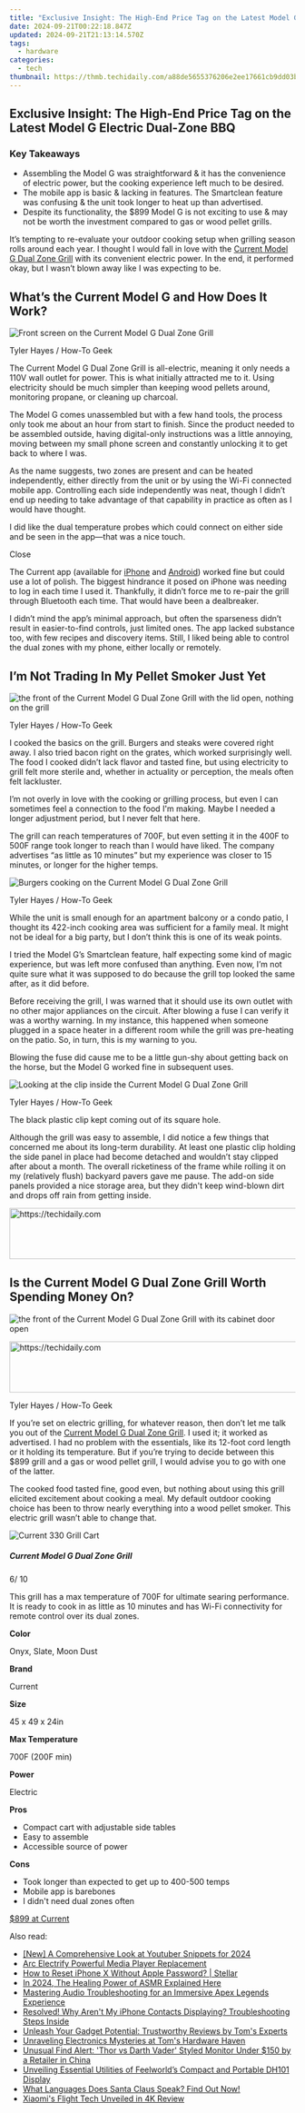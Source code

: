 ```yaml
---
title: "Exclusive Insight: The High-End Price Tag on the Latest Model G Electric Dual-Zone BBQ"
date: 2024-09-21T00:22:18.847Z
updated: 2024-09-21T21:13:14.570Z
tags:
  - hardware
categories:
  - tech
thumbnail: https://thmb.techidaily.com/a88de5655376206e2ee17661cb9dd03b46b68bf81e7fb9a2b0bcd4cf8d7ba0d8.jpg
---
```


## Exclusive Insight: The High-End Price Tag on the Latest Model G Electric Dual-Zone BBQ

### Key Takeaways

* Assembling the Model G was straightforward & it has the convenience of electric power, but the cooking experience left much to be desired.
* The mobile app is basic & lacking in features. The Smartclean feature was confusing & the unit took longer to heat up than advertised.
* Despite its functionality, the $899 Model G is not exciting to use & may not be worth the investment compared to gas or wood pellet grills.

 It’s tempting to re-evaluate your outdoor cooking setup when grilling season rolls around each year. I thought I would fall in love with the [Current Model G Dual Zone Grill](https://www.currentbackyard.com/current-330-dual-zone-grill-cart) with its convenient electric power. In the end, it performed okay, but I wasn’t blown away like I was expecting to be.

##  What’s the Current Model G and How Does It Work?

![Front screen on the Current Model G Dual Zone Grill](https://static1.howtogeekimages.com/wordpress/wp-content/uploads/wm/2024/04/front-screen-on-the-current-model-g-dual-zone-grill.JPG) 

Tyler Hayes / How-To Geek

 The Current Model G Dual Zone Grill is all-electric, meaning it only needs a 110V wall outlet for power. This is what initially attracted me to it. Using electricity should be much simpler than keeping wood pellets around, monitoring propane, or cleaning up charcoal.

 The Model G comes unassembled but with a few hand tools, the process only took me about an hour from start to finish. Since the product needed to be assembled outside, having digital-only instructions was a little annoying, moving between my small phone screen and constantly unlocking it to get back to where I was.

 As the name suggests, two zones are present and can be heated independently, either directly from the unit or by using the Wi-Fi connected mobile app. Controlling each side independently was neat, though I didn’t end up needing to take advantage of that capability in practice as often as I would have thought.

 I did like the dual temperature probes which could connect on either side and be seen in the app—that was a nice touch.

Close 

 The Current app (available for [iPhone](https://apps.apple.com/us/app/current-backyard/id6476790987) and [Android](https://www.anrdoezrs.net/links/3607085/type/dlg/sid/UUhtgUeUpU2002655/https://play.google.com/store/apps/details?id=com.charbroil.patiomanager.cur)) worked fine but could use a lot of polish. The biggest hindrance it posed on iPhone was needing to log in each time I used it. Thankfully, it didn’t force me to re-pair the grill through Bluetooth each time. That would have been a dealbreaker.

 I didn’t mind the app’s minimal approach, but often the sparseness didn’t result in easier-to-find controls, just limited ones. The app lacked substance too, with few recipes and discovery items. Still, I liked being able to control the dual zones with my phone, either locally or remotely.

##  I’m Not Trading In My Pellet Smoker Just Yet

![the front of the Current Model G Dual Zone Grill with the lid open, nothing on the grill](https://static1.howtogeekimages.com/wordpress/wp-content/uploads/wm/2024/04/the-front-of-the-current-model-g-dual-zone-grill-with-the-lid-open-nothing-on-the-grill.JPG) 

Tyler Hayes / How-To Geek

 I cooked the basics on the grill. Burgers and steaks were covered right away. I also tried bacon right on the grates, which worked surprisingly well. The food I cooked didn’t lack flavor and tasted fine, but using electricity to grill felt more sterile and, whether in actuality or perception, the meals often felt lackluster.

 I’m not overly in love with the cooking or grilling process, but even I can sometimes feel a connection to the food I'm making. Maybe I needed a longer adjustment period, but I never felt that here.

 The grill can reach temperatures of 700F, but even setting it in the 400F to 500F range took longer to reach than I would have liked. The company advertises “as little as 10 minutes” but my experience was closer to 15 minutes, or longer for the higher temps.

![Burgers cooking on the Current Model G Dual Zone Grill](https://static1.howtogeekimages.com/wordpress/wp-content/uploads/wm/2024/04/burgers-cooking-on-the-current-model-g-dual-zone-grill.JPG) 

Tyler Hayes / How-To Geek

 While the unit is small enough for an apartment balcony or a condo patio, I thought its 422-inch cooking area was sufficient for a family meal. It might not be ideal for a big party, but I don’t think this is one of its weak points.

 I tried the Model G’s Smartclean feature, half expecting some kind of magic experience, but was left more confused than anything. Even now, I’m not quite sure what it was supposed to do because the grill top looked the same after, as it did before.

 Before receiving the grill, I was warned that it should use its own outlet with no other major appliances on the circuit. After blowing a fuse I can verify it was a worthy warning. In my instance, this happened when someone plugged in a space heater in a different room while the grill was pre-heating on the patio. So, in turn, this is my warning to you.

 Blowing the fuse did cause me to be a little gun-shy about getting back on the horse, but the Model G worked fine in subsequent uses.

![Looking at the clip inside the Current Model G Dual Zone Grill](https://static1.howtogeekimages.com/wordpress/wp-content/uploads/wm/2024/04/looking-at-the-clip-inside-the-current-model-g-dual-zone-grill.JPG) 

Tyler Hayes / How-To Geek

The black plastic clip kept coming out of its square hole.

 Although the grill was easy to assemble, I did notice a few things that concerned me about its long-term durability. At least one plastic clip holding the side panel in place had become detached and wouldn’t stay clipped after about a month. The overall ricketiness of the frame while rolling it on my (relatively flush) backyard pavers gave me pause. The add-on side panels provided a nice storage area, but they didn't keep wind-blown dirt and drops off rain from getting inside.

<!-- affiliate ads begin -->
<a href="https://aligracehair.sjv.io/c/5597632/1948909/19272" target="_top" id="1948909">
  <img src="//a.impactradius-go.com/display-ad/19272-1948909" border="0" alt="https://techidaily.com" width="728" height="90"/>
</a>
<img height="0" width="0" src="https://aligracehair.sjv.io/i/5597632/1948909/19272" style="position:absolute;visibility:hidden;" border="0" />
<!-- affiliate ads end -->

##  Is the Current Model G Dual Zone Grill Worth Spending Money On?

![the front of the Current Model G Dual Zone Grill with its cabinet door open](https://static1.howtogeekimages.com/wordpress/wp-content/uploads/wm/2024/04/the-front-of-the-current-model-g-dual-zone-grill-with-its-cabinet-door-open.JPG) 

<!-- affiliate ads begin -->
<a href="https://appsumo.8odi.net/c/5597632/2049383/7443" target="_top" id="2049383">
  <img src="//a.impactradius-go.com/display-ad/7443-2049383" border="0" alt="https://techidaily.com" width="728" height="90"/>
</a>
<img height="0" width="0" src="https://appsumo.8odi.net/i/5597632/2049383/7443" style="position:absolute;visibility:hidden;" border="0" />
<!-- affiliate ads end -->

Tyler Hayes / How-To Geek

 If you’re set on electric grilling, for whatever reason, then don’t let me talk you out of the [Current Model G Dual Zone Grill](https://www.currentbackyard.com/current-330-dual-zone-grill-cart). I used it; it worked as advertised. I had no problem with the essentials, like its 12-foot cord length or it holding its temperature. But if you’re trying to decide between this $899 grill and a gas or wood pellet grill, I would advise you to go with one of the latter.

 The cooked food tasted fine, good even, but nothing about using this grill elicited excitement about cooking a meal. My default outdoor cooking choice has been to throw nearly everything into a wood pellet smoker. This electric grill wasn’t able to change that.

![Current 330 Grill Cart](https://static1.howtogeekimages.com/wordpress/wp-content/uploads/2024/04/current-330-grill-cart.jpg) 

#####  Current Model G Dual Zone Grill

6/ 10 

This grill has a max temperature of 700F for ultimate searing performance. It is ready to cook in as little as 10 minutes and has Wi-Fi connectivity for remote control over its dual zones.

**Color** 

 Onyx, Slate, Moon Dust 

**Brand** 

 Current 

**Size** 

 45 x 49 x 24in 

**Max Temperature** 

 700F (200F min) 

**Power** 

 Electric 

**Pros** 
* Compact cart with adjustable side tables
* Easy to assemble
* Accessible source of power

**Cons** 
* Took longer than expected to get up to 400-500 temps
* Mobile app is barebones
* I didn't need dual zones often

[$899 at Current](https://www.currentbackyard.com/current-330-dual-zone-grill-cart)

<ins class="adsbygoogle"
     style="display:block"
     data-ad-format="autorelaxed"
     data-ad-client="ca-pub-7571918770474297"
     data-ad-slot="1223367746"></ins>

<ins class="adsbygoogle"
     style="display:block"
     data-ad-client="ca-pub-7571918770474297"
     data-ad-slot="8358498916"
     data-ad-format="auto"
     data-full-width-responsive="true"></ins>

<span class="atpl-alsoreadstyle">Also read:</span>
<div><ul>
<li><a href="https://facebook-record-videos.techidaily.com/new-a-comprehensive-look-at-youtuber-snippets-for-2024/"><u>[New] A Comprehensive Look at Youtuber Snippets for 2024</u></a></li>
<li><a href="https://extra-tips.techidaily.com/arc-electrify-powerful-media-player-replacement/"><u>Arc Electrify Powerful Media Player Replacement</u></a></li>
<li><a href="https://blog-min.techidaily.com/how-to-reset-iphone-x-without-apple-password-stellar-by-stellar-data-recovery-ios-iphone-data-recovery/"><u>How to Reset iPhone X Without Apple Password? | Stellar</u></a></li>
<li><a href="https://some-guidance.techidaily.com/in-2024-the-healing-power-of-asmr-explained-here/"><u>In 2024, The Healing Power of ASMR Explained Here</u></a></li>
<li><a href="https://sound-issues.techidaily.com/mastering-audio-troubleshooting-for-an-immersive-apex-legends-experience/"><u>Mastering Audio Troubleshooting for an Immersive Apex Legends Experience</u></a></li>
<li><a href="https://fox-that.techidaily.com/resolved-why-arent-my-iphone-contacts-displaying-troubleshooting-steps-inside/"><u>Resolved! Why Aren't My iPhone Contacts Displaying? Troubleshooting Steps Inside</u></a></li>
<li><a href="https://hardware-reviews.techidaily.com/unleash-your-gadget-potential-trustworthy-reviews-by-toms-experts/"><u>Unleash Your Gadget Potential: Trustworthy Reviews by Tom's Experts</u></a></li>
<li><a href="https://hardware-reviews.techidaily.com/unraveling-electronics-mysteries-at-toms-hardware-haven/"><u>Unraveling Electronics Mysteries at Tom's Hardware Haven</u></a></li>
<li><a href="https://hardware-reviews.techidaily.com/unusual-find-alert-thor-vs-darth-vader-styled-monitor-under-150-by-a-retailer-in-china/"><u>Unusual Find Alert: 'Thor vs Darth Vader' Styled Monitor Under $150 by a Retailer in China</u></a></li>
<li><a href="https://hardware-reviews.techidaily.com/unveiling-essential-utilities-of-feelworlds-compact-and-portable-dh101-display/"><u>Unveiling Essential Utilities of Feelworld’s Compact and Portable DH101 Display</u></a></li>
<li><a href="https://mondly-stories.techidaily.com/1719578502910-what-languages-does-santa-claus-speak-find-out-now/"><u>What Languages Does Santa Claus Speak? Find Out Now!</u></a></li>
<li><a href="https://extra-lessons.techidaily.com/xiaomis-flight-tech-unveiled-in-4k-review/"><u>Xiaomi's Flight Tech Unveiled in 4K Review</u></a></li>
</ul></div>

